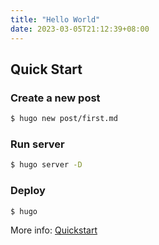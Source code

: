 ```yaml
---
title: "Hello World"
date: 2023-03-05T21:12:39+08:00
---
```


## Quick Start

### Create a new post

``` bash
$ hugo new post/first.md
```

### Run server

``` bash
$ hugo server -D
```

### Deploy

``` bash
$ hugo
```

More info: [Quickstart](https://www.gohugo.org/doc/overview/quickstart/)